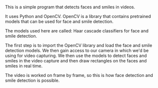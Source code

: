 This is a simple program that detects faces and smiles in videos.

It uses Python and OpenCV. 
OpenCV is a library that contains pretrained models that can be used for face and smile detection.

The models used here are called: Haar cascade classifiers for face and smile detection.

The first step is to import the OpenCV library and load the face and smile detection models.
We then gain access to our camera in which we'd be using for video capturing.
We then use the models to detect faces and smiles in the video capture and then
draw rectangles on the faces and smiles in real time.

The video is worked on frame by frame, so this is how face detection and smile detection is possible.

